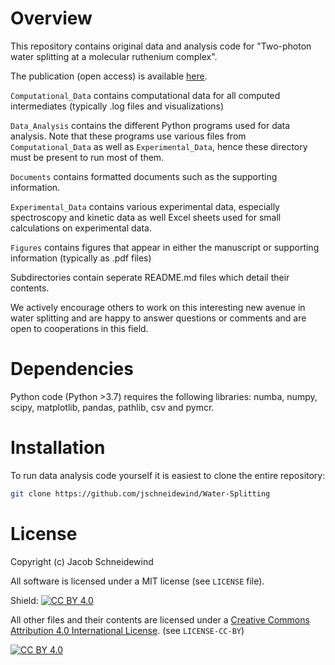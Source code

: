# Overview

This repository contains original data and analysis code for "Two-photon water splitting at a molecular ruthenium complex".

The publication (open access) is available [here](https://doi.org/10.1039/D1EE01053K).

`Computational_Data` contains computational data for all computed intermediates (typically .log files and visualizations)

`Data_Analysis` contains the different Python programs used for data analysis. Note that these programs use various files from `Computational_Data` as well as `Experimental_Data`, hence these directory must be present to run most of them.

`Documents` contains formatted documents such as the supporting information.

`Experimental_Data` contains various experimental data, especially spectroscopy and kinetic data as well Excel sheets used for small calculations on experimental data.

`Figures` contains figures that appear in either the manuscript or supporting information (typically as .pdf files)

Subdirectories contain seperate README.md files which detail their contents.

We actively encourage others to work on this interesting new avenue in water splitting and are happy to answer questions or comments and are open to cooperations in this field.

# Dependencies

Python code (Python >3.7) requires the following libraries: numba, numpy, scipy, matplotlib, pandas, pathlib, csv and pymcr.

# Installation

To run data analysis code yourself it is easiest to clone the entire repository:

```bash
git clone https://github.com/jschneidewind/Water-Splitting
```


# License

Copyright (c) Jacob Schneidewind

All software is licensed under a MIT license (see `LICENSE` file).

Shield: [![CC BY 4.0][cc-by-shield]][cc-by]

All other files and their contents are licensed under a
[Creative Commons Attribution 4.0 International License][cc-by]. (see `LICENSE-CC-BY`)

[![CC BY 4.0][cc-by-image]][cc-by]

[cc-by]: http://creativecommons.org/licenses/by/4.0/
[cc-by-image]: https://i.creativecommons.org/l/by/4.0/88x31.png
[cc-by-shield]: https://img.shields.io/badge/License-CC%20BY%204.0-lightgrey.svg
